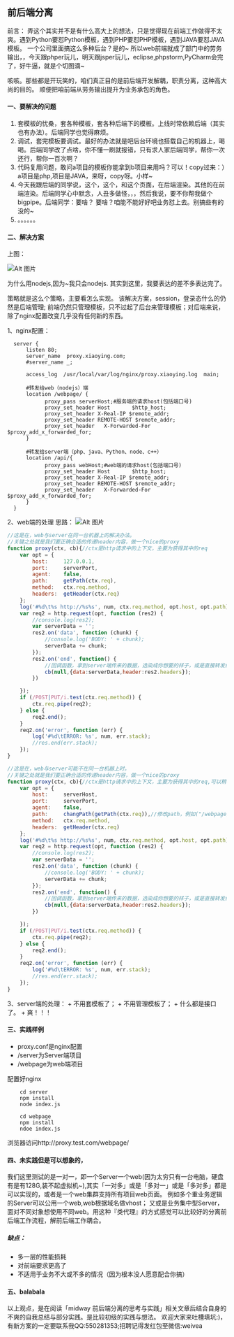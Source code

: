 ## 前后端分离

前言：
弄这个其实并不是有什么高大上的想法，只是觉得现在前端工作做得不太爽。遇到Python要怼Python模板，遇到PHP要怼PHP模板，遇到JAVA要怼JAVA模板。
一个公司里面搞这么多种后台？是的~
所以web前端就成了部门中的劳务输出，，今天跟phper玩儿，明天跟jsper玩儿，eclipse,phpstorm,PyCharm会完了，好牛逼，就是个切图滴~

咳咳。那些都是开玩笑的，咱们真正目的是前后端开发解耦，职责分离，这种高大尚的目的。
顺便把咱前端从劳务输出提升为业务承包的角色。

#### 一、要解决的问题
1. 套模板的忧桑，套各种模板，套各种后端下的模板。上线时常依赖后端（其实也有办法）。后端同学也觉得麻烦。
2. 调试，套完模板要调试。最好的办法就是吧后台环境也搭载自己的机器上，喝喝。后端同学改了点啥，你不懂一刷就报错，只有求人家后端同学，帮你一次还行，帮你一百次啊？
3. 代码复用问题，敢问a项目的模板你能拿到b项目来用吗？可以！copy过来：）a项目是php,项目是JAVA，来呀，copy呀。小样~
4. 今天我跟后端的同学说，这个，这个，和这个页面，在后端渲染。其他的在前端渲染。后端同学心中默念，人丑多做怪，，，然后我说，要不你帮我做个bigpipe。后端同学：要啥？
要啥？咱能不能好好吧业务怼上去。别搞些有的没的~
5. 。。。。。。

#### 二、解决方案

上图：

![Alt 图片](img/liucheng.png)

为什么用nodejs,因为~我只会nodejs.
其实到这里，我要表达的差不多表达完了。

策略就是这么个策略，主要看怎么实现。
该解决方案，session，登录态什么的仍然是后端管理;
前端仍然只管理模板，只不过起了后台来管理模板；对后端来说，除了nginx配置改变几乎没有任何新的东西。


1、nginx配置：
```shell
  server {
      listen 80;
      server_name  proxy.xiaoying.com;
      #server_name _;

      access_log  /usr/local/var/log/nginx/proxy.xiaoying.log  main;

      #转发给web（nodejs）端
      location /webpage/ {
            proxy_pass serverHost;#服务端的请求host(包括端口号)
            proxy_set_header Host       $http_host;
            proxy_set_header X-Real-IP $remote_addr;
            proxy_set_header REMOTE-HOST $remote_addr;
            proxy_set_header   X-Forwarded-For  $proxy_add_x_forwarded_for;
      }

      #转发给server端（php、java、Python、node、c++）
      location /api/{
            proxy_pass webHost;#web端的请求host(包括端口号)
            proxy_set_header Host       $http_host;
            proxy_set_header X-Real-IP $remote_addr;
            proxy_set_header REMOTE-HOST $remote_addr;
            proxy_set_header   X-Forwarded-For  $proxy_add_x_forwarded_for;
      }
  }
```

2、web端的处理
思路：
![Alt 图片](img/webliucheng.png)


```javascript
//这是在，web与server在同一台机器上的解决办法。
//关键之处就是我们要正确合适的传递header内容，做一个nice的proxy
function proxy(ctx, cb){//ctx是http请求中的上下文，主要为获得其中的req
    var opt = {
        host:     127.0.0.1,
        port:     serverPort,
        agent:    false,
        path:     getPath(ctx.req),
        method:   ctx.req.method,
        headers:  getHeader(ctx.req)
    };
    log('#%d\t%s http://%s%s', num, ctx.req.method, opt.host, opt.path);
    var req2 = http.request(opt, function (res2) {
        //console.log(res2);
        var serverData = '';
        res2.on('data', function (chunk) {
            //console.log('BODY: ' + chunk);
            serverData += chunk;
        });
        res2.on('end', function() {
            //回调函数，拿到server端传来的数据，选染成你想要的样子，或是直接转发给浏览器，记得setHeader
            cb(null,{data:serverData,header:res2.headers});
        })

    });
    if (/POST|PUT/i.test(ctx.req.method)) {
        ctx.req.pipe(req2);
    } else {
        req2.end();
    }
    req2.on('error', function (err) {
        log('#%d\tERROR: %s', num, err.stack);
        //res.end(err.stack);
    });
}

```
```javascript
//这是在，web与server可能不在同一台机器上时。
//关键之处就是我们要正确合适的传递header内容，做一个nice的proxy
function proxy(ctx, cb){//ctx是http请求中的上下文，主要为获得其中的req,可以稍作修改，直接传入req
    var opt = {
        host:     serverHost,
        port:     serverPort,
        agent:    false,
        path:     changPath(getPath(ctx.req)),//修改path，例如("/webpage/user_info" transport to "/api/user_info" )
        method:   ctx.req.method,
        headers:  getHeader(ctx.req)
    };
    log('#%d\t%s http://%s%s', num, ctx.req.method, opt.host, opt.path);
    var req2 = http.request(opt, function (res2) {
        //console.log(res2);
        var serverData = '';
        res2.on('data', function (chunk) {
            //console.log('BODY: ' + chunk);
            serverData += chunk;
        });
        res2.on('end', function() {
            //回调函数，拿到server端传来的数据，选染成你想要的样子，或是直接转发给浏览器，记得setHeader
            cb(null,{data:serverData,header:res2.headers});
        })

    });
    if (/POST|PUT/i.test(ctx.req.method)) {
        ctx.req.pipe(req2);
    } else {
        req2.end();
    }
    req2.on('error', function (err) {
        log('#%d\tERROR: %s', num, err.stack);
        //res.end(err.stack);
    });
}

```
3、server端的处理：
    + 不用套模板了；
    + 不用管理模板了；
    + 什么都是接口了。
    + 爽！！！


#### 三、实践样例
+ proxy.conf是nginx配置
+ /server为Server端项目
+ /webpage为web端项目

配置好nginx
```
    cd server
    npm install
    node index.js

    cd webpage
    npm install
    ndoe index.js
```
浏览器访问http://proxy.test.com/webpage/

#### 四、未实践但是可以想象的，
我们这里测试的是一对一，即一个Server一个web(因为太穷只有一台电脑，硬盘有是有128G,装不起虚拟机~),其实「一对多」或是「多对一」或是「多对多」都是可以实现的，或者是一个web集群支持所有项目web页面。
例如多个重业务逻辑的Server可以公用一个web,web根据域名做vhost；
又或是业务集中型Server，面对不同对象想使用不同web。用这种『类代理』的方式感觉可以比较好的分离前后端工作流程，解前后端工作耦合。
##### 缺点：
- 多一层的性能损耗
- 对前端要求更高了
- 不适用于业务不大或不多的情况（因为根本没人愿意配合你搞）

#### 五、balabala

以上观点，是在阅读「midway 前后端分离的思考与实践」相关文章后结合自身的不爽的自我总结与部分实践。是比较初级的实践与想法。
欢迎大家来吐槽填坑:)，有新方案的一定要联系我QQ:550281353;招聘记得发红包至微信:weivea
